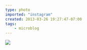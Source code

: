 ```yaml
---
type: photo
imported: "instagram"
created: 2013-03-26 19:27:47-07:00
tags:
    - microblog
---
```

![](/media/images/photos/2013/03/d010282014d1aed7460ba2672875d26d.jpg)

